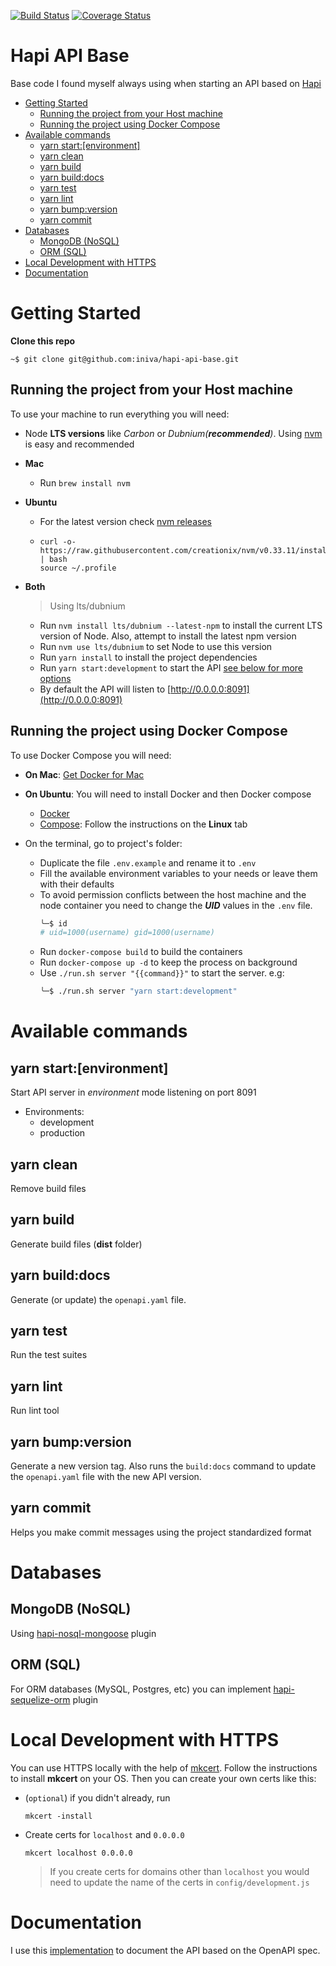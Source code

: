 [![Build Status](https://travis-ci.org/iniva/hapi-api-base.svg?branch=master)](https://travis-ci.org/iniva/hapi-api-base)
[![Coverage Status](https://coveralls.io/repos/github/iniva/hapi-api-base/badge.svg?branch=master)](https://coveralls.io/github/iniva/hapi-api-base?branch=master)

# Hapi API Base <!-- omit in toc -->
Base code I found myself always using when starting an API based on [Hapi](https://hapijs.com/)

- [Getting Started](#getting-started)
  - [Running the project from your Host machine](#running-the-project-from-your-host-machine)
  - [Running the project using Docker Compose](#running-the-project-using-docker-compose)
- [Available commands](#available-commands)
  - [yarn start:[environment]](#yarn-startenvironment)
  - [yarn clean](#yarn-clean)
  - [yarn build](#yarn-build)
  - [yarn build:docs](#yarn-builddocs)
  - [yarn test](#yarn-test)
  - [yarn lint](#yarn-lint)
  - [yarn bump:version](#yarn-bumpversion)
  - [yarn commit](#yarn-commit)
- [Databases](#databases)
  - [MongoDB (NoSQL)](#mongodb-nosql)
  - [ORM (SQL)](#orm-sql)
- [Local Development with HTTPS](#local-development-with-https)
- [Documentation](#documentation)
# Getting Started
**Clone this repo**
```
~$ git clone git@github.com:iniva/hapi-api-base.git
```

## Running the project from your Host machine
To use your machine to run everything you will need:
* Node **LTS versions** like _Carbon_ or _Dubnium(**recommended**)_. Using [nvm](https://github.com/creationix/nvm) is easy and recommended
* **Mac**
    * Run `brew install nvm`
* **Ubuntu**
    * For the latest version check [nvm releases](https://github.com/creationix/nvm/releases)
    *   ```
        curl -o- https://raw.githubusercontent.com/creationix/nvm/v0.33.11/install.sh | bash
        source ~/.profile
        ```
* **Both**
    > Using lts/dubnium

    * Run `nvm install lts/dubnium --latest-npm` to install the current LTS version of Node. Also, attempt to install the latest npm version
    * Run `nvm use lts/dubnium` to set Node to use this version
    * Run `yarn install` to install the project dependencies
    * Run `yarn start:development` to start the API [see below for more options](#available-commands)
    * By default the API will listen to [http://0.0.0.0:8091](http://0.0.0.0:8091)

## Running the project using Docker Compose
To use Docker Compose you will need:
* **On Mac**: [Get Docker for Mac](https://docs.docker.com/docker-for-mac/install/)
* **On Ubuntu**: You will need to install Docker and then Docker compose
    * [Docker](https://docs.docker.com/install/linux/docker-ce/ubuntu/#install-docker-ce)
    * [Compose](https://docs.docker.com/compose/install/#install-compose):
    Follow the instructions on the **Linux** tab

* On the terminal, go to project's folder:
    * Duplicate the file `.env.example` and rename it to `.env`
    * Fill the available environment variables to your needs or leave them with their defaults
    * To avoid permission conflicts between the host machine and the node container you need to change the **_UID_** values in the `.env` file.
        ```bash
        ╰─$ id
        # uid=1000(username) gid=1000(username)
        ```
    * Run `docker-compose build` to build the containers
    * Run `docker-compose up -d` to keep the process on background
    * Use `./run.sh server "{{command}}"` to start the server. e.g:
        ```bash
        ╰─$ ./run.sh server "yarn start:development"
        ```


# Available commands

## yarn start:[environment]
Start API server in _environment_ mode listening on port 8091
* Environments:
  * development
  * production

## yarn clean
Remove build files

## yarn build
Generate build files (**dist** folder)

## yarn build:docs
Generate (or update) the `openapi.yaml` file.

## yarn test
Run the test suites

## yarn lint
Run lint tool

## yarn bump:version
Generate a new version tag. Also runs the `build:docs` command to update the `openapi.yaml` file with the new API version.

## yarn commit
Helps you make commit messages using the project standardized format

# Databases
## MongoDB (NoSQL)
Using [hapi-nosql-mongoose](https://github.com/iniva/hapi-nosql-mongoose) plugin

## ORM (SQL)
For ORM databases (MySQL, Postgres, etc) you can implement [hapi-sequelize-orm](https://github.com/iniva/hapi-sequelize-orm) plugin

# Local Development with HTTPS
You can use HTTPS locally with the help of [mkcert](https://github.com/FiloSottile/mkcert). Follow the instructions to install **mkcert** on your OS. Then you can create your own certs like this:
* (`optional`) if you didn't already, run
  ```
  mkcert -install
  ```
* Create certs for `localhost` and `0.0.0.0`
  ```
  mkcert localhost 0.0.0.0
  ```
  > If you create certs for domains other than `localhost` you would need to update the name of the certs in `config/development.js`

# Documentation
I use this [implementation](https://github.com/iniva/modular-openapi-docs-boilerplate) to document the API based on the OpenAPI spec.
